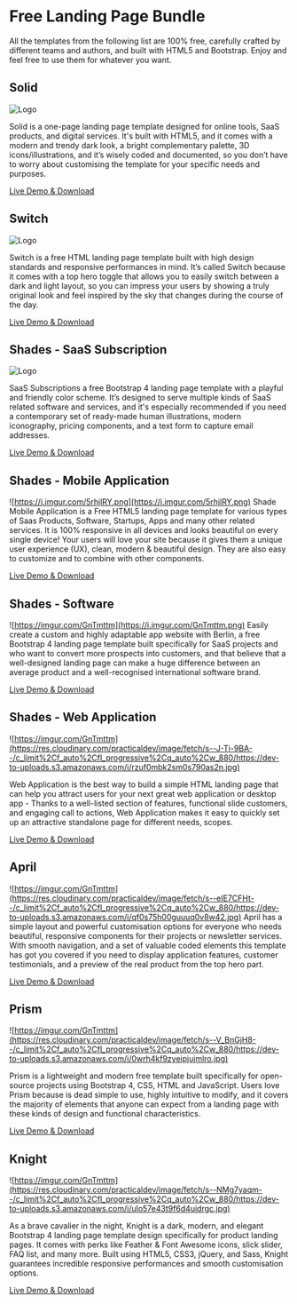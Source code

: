 


# Free Landing Page Bundle

All the templates from the following list are 100% free, carefully crafted by different teams and authors, and built with HTML5 and Bootstrap. Enjoy and feel free to use them for whatever you want.


## Solid

![Logo](https://res.cloudinary.com/practicaldev/image/fetch/s--5yuHmkYZ--/c_limit%2Cf_auto%2Cfl_progressive%2Cq_auto%2Cw_880/https://dev-to-uploads.s3.amazonaws.com/i/bqh7szmq6e917xfa1lod.jpg)

Solid is a one-page landing page template designed for online tools, SaaS products, and digital services. It's built with HTML5, and it comes with a modern and trendy dark look, a bright complementary palette, 3D icons/illustrations, and it’s wisely coded and documented, so you don’t have to worry about customising the template for your specific needs and purposes.

[Live Demo & Download](https://cruip.com/demos/solid/)

## Switch

![Logo](https://res.cloudinary.com/practicaldev/image/fetch/s--8s_D-Z8I--/c_limit%2Cf_auto%2Cfl_progressive%2Cq_auto%2Cw_880/https://dev-to-uploads.s3.amazonaws.com/i/019rgq3i9ml7i9uye9kn.jpg)

Switch is a free HTML landing page template built with high design standards and responsive performances in mind. It’s called Switch because it comes with a top hero toggle that allows you to easily switch between a dark and light layout, so you can impress your users by showing a truly original look and feel inspired by the sky that changes during the course of the day.

[Live Demo & Download](https://cruip.com/demos/switch/)

## Shades - SaaS Subscription

![Logo](https://i.imgur.com/u4Rlpzm.png)

SaaS Subscriptions a free Bootstrap 4 landing page template with a playful and friendly color scheme. It’s designed to serve multiple kinds of SaaS related software and services, and it's especially recommended if you need a contemporary set of ready-made human illustrations, modern iconography, pricing components, and a text form to capture email addresses.

[Live Demo & Download](https://finestdevs.com/shade/)

## Shades - Mobile Application
![https://i.imgur.com/5rhjlRY.png](https://i.imgur.com/5rhjlRY.png)
Shade Mobile Application is a Free HTML5 landing page template for various types of Saas Products, Software, Startups, Apps and many other related services. It is 100% responsive in all devices and looks beautiful on every single device! Your users will love your site because it gives them a unique user experience (UX), clean, modern & beautiful design. They are also easy to customize and to combine with other components.

[Live Demo & Download](https://finestdevs.com/shade/)

## Shades - Software
![https://imgur.com/GnTmttm](https://i.imgur.com/GnTmttm.png)
Easily create a custom and highly adaptable app website with Berlin, a free Bootstrap 4 landing page template built specifically for SaaS projects and who want to convert more prospects into customers, and that believe that a well-designed landing page can make a huge difference between an average product and a well-recognised international software brand.

[Live Demo & Download](https://finestdevs.com/shade/)

## Shades - Web Application
![https://imgur.com/GnTmttm](https://res.cloudinary.com/practicaldev/image/fetch/s--J-Ti-9BA--/c_limit%2Cf_auto%2Cfl_progressive%2Cq_auto%2Cw_880/https://dev-to-uploads.s3.amazonaws.com/i/rzuf0mbk2sm0s790as2n.jpg)

Web Application is the best way to build a simple HTML landing page that can help you attract users for your next great web application or desktop app - Thanks to a well-listed section of features, functional slide customers, and engaging call to actions, Web Application makes it easy to quickly set up an attractive standalone page for different needs, scopes.

[Live Demo & Download](https://finestdevs.com/shade/)

## April

![https://imgur.com/GnTmttm](https://res.cloudinary.com/practicaldev/image/fetch/s--eIE7CFHt--/c_limit%2Cf_auto%2Cfl_progressive%2Cq_auto%2Cw_880/https://dev-to-uploads.s3.amazonaws.com/i/qf0s75h00guuuq0v8w42.jpg)
April has a simple layout and powerful customisation options for everyone who needs beautiful, responsive components for their projects or newsletter services. With smooth navigation, and a set of valuable coded elements this template has got you covered if you need to display application features, customer testimonials, and a preview of the real product from the top hero part.

[Live Demo & Download](https://cruip.com/demos/april/)

## Prism

![https://imgur.com/GnTmttm](https://res.cloudinary.com/practicaldev/image/fetch/s--V_BnGjH8--/c_limit%2Cf_auto%2Cfl_progressive%2Cq_auto%2Cw_880/https://dev-to-uploads.s3.amazonaws.com/i/0wrh4kf9zyeipjujmlro.jpg)

Prism is a lightweight and modern free template built specifically for open-source projects using Bootstrap 4, CSS, HTML and JavaScript. Users love Prism because is dead simple to use, highly intuitive to modify, and it covers the majority of elements that anyone can expect from a landing page with these kinds of design and functional characteristics.

[Live Demo & Download](https://www.designbombs.com/freebie/prism/)

## Knight

![https://imgur.com/GnTmttm](https://res.cloudinary.com/practicaldev/image/fetch/s--NMg7yaqm--/c_limit%2Cf_auto%2Cfl_progressive%2Cq_auto%2Cw_880/https://dev-to-uploads.s3.amazonaws.com/i/ulo57e43t9f6d4uidrgc.jpg)

As a brave cavalier in the night, Knight is a dark, modern, and elegant Bootstrap 4 landing page template design specifically for product landing pages. It comes with perks like Feather & Font Awesome icons, slick slider, FAQ list, and many more. Built using HTML5, CSS3, jQuery, and Sass, Knight guarantees incredible responsive performances and smooth customisation options.

[Live Demo & Download](https://webresourcesdepot.com/demo/knight/)